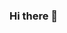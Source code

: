 <!--
![header](https://capsule-render.vercel.app/api?type=wave&color=D6F1F3&height=300&section=header&text=Jaeyoung%20Jung&fontColor=F9FEFE&fontSize=60)

<img src="https://img.shields.io/badge/Python-3766AB?style=flat-square&logo=Python&logoColor=white"/></a>&nbsp 
-->

### Hi there 👋 

<!--
**j-jae0/j-jae0** is a ✨ _special_ ✨ repository because its `README.md` (this file) appears on your GitHub profile.

Here are some ideas to get you started:

- 🔭 I’m currently working on ...
- 🌱 I’m currently learning ...
- 👯 I’m looking to collaborate on ...
- 🤔 I’m looking for help with ...
- 💬 Ask me about ...
- 📫 How to reach me: ...
- 😄 Pronouns: ...
- ⚡ Fun fact: ...
-->
